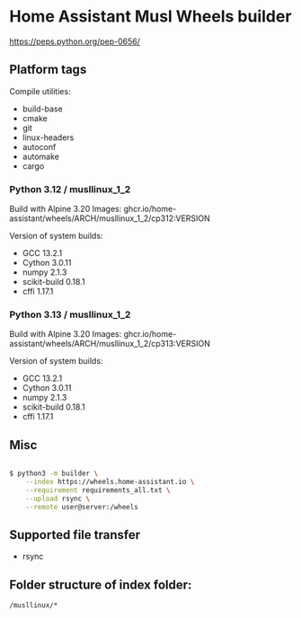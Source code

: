 # Home Assistant Musl Wheels builder

https://peps.python.org/pep-0656/

## Platform tags

Compile utilities:

- build-base
- cmake
- git
- linux-headers
- autoconf
- automake
- cargo

### Python 3.12 / musllinux_1_2

Build with Alpine 3.20
Images: ghcr.io/home-assistant/wheels/ARCH/musllinux_1_2/cp312:VERSION

Version of system builds:

- GCC 13.2.1
- Cython 3.0.11
- numpy 2.1.3
- scikit-build 0.18.1
- cffi 1.17.1

### Python 3.13 / musllinux_1_2

Build with Alpine 3.20
Images: ghcr.io/home-assistant/wheels/ARCH/musllinux_1_2/cp313:VERSION

Version of system builds:

- GCC 13.2.1
- Cython 3.0.11
- numpy 2.1.3
- scikit-build 0.18.1
- cffi 1.17.1


## Misc

```sh

$ python3 -m builder \
    --index https://wheels.home-assistant.io \
    --requirement requirements_all.txt \
    --upload rsync \
    --remote user@server:/wheels
```

## Supported file transfer

- rsync

## Folder structure of index folder:

`/musllinux/*`
